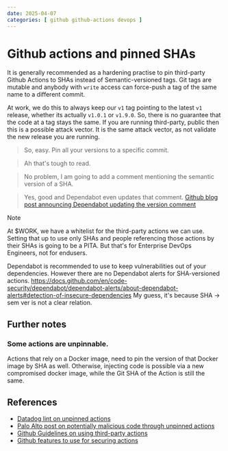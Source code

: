 ```yaml
---
date: 2025-04-07
categories: [ github github-actions devops ]
---
```


# Github actions and pinned SHAs

It is generally recommended as a hardening practise to pin third-party Github Actions to SHAs instead of Semantic-versioned tags.
Git tags are mutable and anybody with `write` access can force-push a tag of the same name to a different commit.

At work, we do this to always keep our `v1` tag pointing to the latest `v1` release, whether its actually `v1.0.1` or `v1.9.0`.
So, there is no guarantee that the code at a tag stays the same.
If you are running third-party, public then this is a possible attack vector.
It is the same attack vector, as not validate the new release you are running.

> So, easy. Pin all your versions to a specific commit.

> Ah that's tough to read.

> No problem, I am going to add a comment mentioning the semantic version of a SHA.

> Yes, good and Dependabot even updates that comment. [Github blog post announcing Dependabot updating the version comment](https://github.blog/changelog/2022-10-31-dependabot-now-updates-comments-in-github-actions-workflows-referencing-action-versions/) 

> [!NOTE]
> At $WORK, we have a whitelist for the third-party actions we can use. Setting that up to use only SHAs and people referencing those actions by their SHAs is going to be a PITA.
> But that's for Enterprise DevOps Engineers, not for endusers.

Dependabot is recommended to use to keep vulnerabilities out of your dependencies.
However there are no Dependabot alerts for SHA-versioned actions. <https://docs.github.com/en/code-security/dependabot/dependabot-alerts/about-dependabot-alerts#detection-of-insecure-dependencies>
My guess, it's because SHA -> sem ver is not a clear relation.

## Further notes

### Some actions are unpinnable.
Actions that rely on a Docker image, need to pin the version of that Docker image by SHA as well.
Otherwise, injecting code is possible via a new compromised docker image, while the Git SHA of the Action is still the same.

## References
- [Datadog lint on unpinned actions](https://docs.datadoghq.com/security/code_security/static_analysis/static_analysis_rules/github-actions/unpinned-actions/)
- [Palo Alto post on potentially malicious code through unpinned actions](https://www.paloaltonetworks.co.uk/blog/cloud-security/unpinnable-actions-github-security/)
- [Github Guidelines on using third-party actions](https://docs.github.com/en/actions/security-for-github-actions/security-guides/security-hardening-for-github-actions#using-third-party-actions)
- [Github features to use for securing actions](https://docs.github.com/en/actions/security-for-github-actions/security-guides/security-hardening-for-github-actions#using-third-party-actions) 
